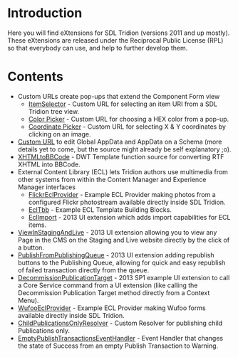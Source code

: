 # Introduction #

Here you will find eXtensions for SDL Tridion (versions 2011 and up mostly). These eXtensions are released under the Reciprocal Public License (RPL) so that everybody can use, and help to further develop them.

# Contents #

  * Custom URLs create pop-ups that extend the Component Form view
    * [ItemSelector](ItemSelector.md) - Custom URL for selecting an item URI from a SDL Tridion tree view.
    * [Color Picker](http://www.tridiondeveloper.com/sdl-tridion-custom-url-color-picker) - Custom URL for choosing a HEX color from a pop-up.
    * [Coordinate Picker](http://www.tridiondeveloper.com/custom-url-coordinate-picker) - Custom URL for selecting X & Y coordinates by clicking on an image.
  * [Custom URL](https://code.google.com/p/sdl-tridion-world/source/browse/AppData%20Custom%20Page/trunk) to edit Global AppData and AppData on a Schema (more details yet to come, but the source might already be self explanatory ;o).
  * [XHTMLtoBBCode](XHTMLtoBBCode.md) - DWT Template function source for converting RTF XHTML into BBCode.
  * External Content Library (ECL) lets Tridion authors use multimedia from other systems from within the Content Manager and Experience Manager interfaces
    * [FlickrEclProvider](FlickrEclProvider.md) - Example ECL Provider making photos from a configured Flickr photostream available directly inside SDL Tridion.
    * [EclTbb](EclTbb.md) - Example ECL Template Building Blocks.
    * [EclImport](EclImport.md) - 2013 UI extension which adds import capabilities for ECL items.
  * [ViewInStagingAndLive](ViewInStagingAndLive.md) - 2013 UI extension allowing you to view any Page in the CMS on the Staging and Live website directly by the click of a button.
  * [PublishFromPublishingQueue](PublishFromPublishingQueue.md) - 2013 UI extension adding republish buttons to the Publishing Queue, allowing for quick and easy republish of failed transaction directly from the queue.
  * [DecommissionPublicationTarget](DecommissionPublicationTarget.md) - 2013 SP1 example UI extension to call a Core Service command from a UI extension (like calling the Decommission Publication Target method directly from a Context Menu).
  * [WufooEclProvider](WufooEclProvider.md) - Example ECL Provider making Wufoo forms available directly inside SDL Tridion.
  * [ChildPublicationsOnlyResolver](ChildPublicationsOnlyResolver.md) - Custom Resolver for publishing child Publications only.
  * [EmptyPublishTransactionsEventHandler](EmptyPublishTransactionsEventHandler.md) - Event Handler that changes the state of Success from an empty Publish Transaction to Warning.
